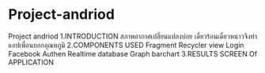# Project-andriod
Project andriod
1.INTRODUCTION
สภาพอากาศเปลี่ยนแปลงบ่อย เดี๋ยวร้อนเดี๋ยวหนาวจึงทำแอปเพื่อนบอกอุณหภูมิ
2.COMPONENTS USED
Fragment
Recycler view
Login Facebook Authen
Realtime database
Graph barchart
3.RESULTS SCREEN Of APPLICATION

